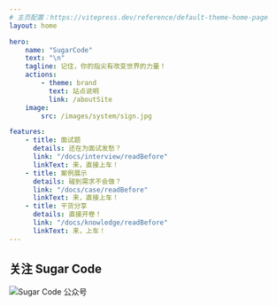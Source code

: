 ```yaml
---
# 主页配置：https://vitepress.dev/reference/default-theme-home-page
layout: home

hero:
    name: "SugarCode"
    text: "\n"
    tagline: 记住，你的指尖有改变世界的力量！
    actions:
        - theme: brand
          text: 站点说明
          link: /aboutSite
    image:
        src: /images/system/sign.jpg

features:
    - title: 面试题
      details: 还在为面试发愁？
      link: "/docs/interview/readBefore"
      linkText: 来，直接上车！
    - title: 案例展示
      details: 碰到需求不会做？
      link: "/docs/case/readBefore"
      linkText: 来，直接上车！
    - title: 干货分享
      details: 直接开卷！
      link: "/docs/knowledge/readBefore"
      linkText: 来，上车！
---
```


## 关注 Sugar Code
![Sugar Code 公众号](/images/common/SearchSugarCode.png)